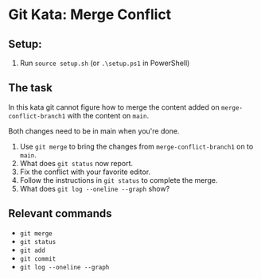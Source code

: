 # Git Kata: Merge Conflict

## Setup:

1. Run `source setup.sh` (or `.\setup.ps1` in PowerShell)

## The task

In this kata git cannot figure how to merge the content added on `merge-conflict-branch1` with the content on `main`.

Both changes need to be in main when you're done.

1. Use `git merge` to bring the changes from `merge-conflict-branch1` on to `main`.
2. What does `git status` now report.
3. Fix the conflict with your favorite editor.
4. Follow the instructions in `git status` to complete the merge.
5. What does `git log --oneline --graph` show?

## Relevant commands
- `git merge`
- `git status`
- `git add`
- `git commit`
- `git log --oneline --graph`
